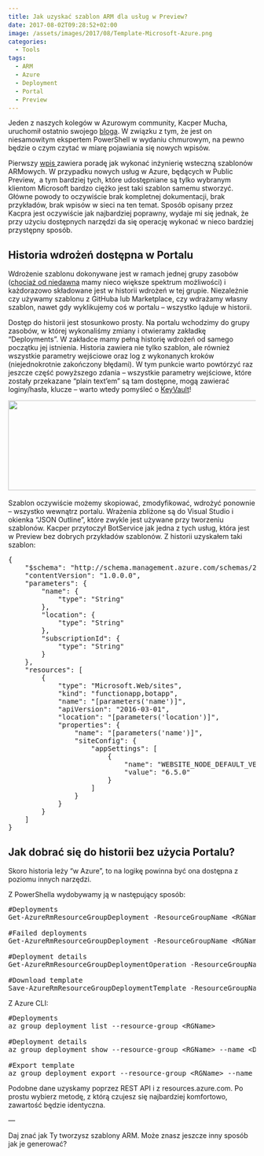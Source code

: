 ```yaml
---
title: Jak uzyskać szablon ARM dla usług w Preview?
date: 2017-08-02T09:28:52+02:00
image: /assets/images/2017/08/Template-Microsoft-Azure.png
categories:
  - Tools
tags:
  - ARM
  - Azure
  - Deployment
  - Portal
  - Preview
---
```

Jeden z naszych kolegów w Azurowym community, Kacper Mucha, uruchomił ostatnio swojego <a href="https://kacpermucha.github.io/" target="_blank" rel="noopener">bloga</a>. W związku z tym, że jest on niesamowitym ekspertem PowerShell w wydaniu chmurowym, na pewno będzie o czym czytać w miarę pojawiania się nowych wpisów.

Pierwszy <a href="https://kacpermucha.github.io/azure/arm/2017/08/02/arm-reverse-engineering.html" target="_blank" rel="noopener">wpis </a>zawiera poradę jak wykonać inżynierię wsteczną szablonów ARMowych. W przypadku nowych usług w Azure, będących w Public Preview,  a tym bardziej tych, które udostępniane są tylko wybranym klientom Microsoft bardzo ciężko jest taki szablon samemu stworzyć. Główne powody to oczywiście brak kompletnej dokumentacji, brak przykładów, brak wpisów w sieci na ten temat. Sposób opisany przez Kacpra jest oczywiście jak najbardziej poprawny, wydaje mi się jednak, że przy użyciu dostępnych narzędzi da się operację wykonać w nieco bardziej przystępny sposób.

## Historia wdrożeń dostępna w Portalu

Wdrożenie szablonu dokonywane jest w ramach jednej grupy zasobów (<a href="https://docs.microsoft.com/en-us/azure/azure-resource-manager/resource-manager-cross-resource-group-deployment" target="_blank" rel="noopener">chociaż od niedawna</a> mamy nieco większe spektrum możliwości) i każdorazowo składowane jest w historii wdrożeń w tej grupie. Niezależnie czy używamy szablonu z GitHuba lub Marketplace, czy wdrażamy własny szablon, nawet gdy wyklikujemy coś w portalu &#8211; wszystko ląduje w historii.

Dostęp do historii jest stosunkowo prosty. Na portalu wchodzimy do grupy zasobów, w której wykonaliśmy zmiany i otwieramy zakładkę &#8220;Deployments&#8221;. W zakładce mamy pełną historię wdrożeń od samego początku jej istnienia. Historia zawiera nie tylko szablon, ale również wszystkie parametry wejściowe oraz log z wykonanych kroków (niejednokrotnie zakończony błędami). W tym punkcie warto powtórzyć raz jeszcze część powyższego zdania &#8211; wszystkie parametry wejściowe, które zostały przekazane &#8220;plain text&#8217;em&#8221; są tam dostępne, mogą zawierać loginy/hasła, klucze &#8211; warto wtedy pomyśleć o <a href="https://azure.microsoft.com/en-us/services/key-vault/" target="_blank" rel="noopener">KeyVault</a>!

<img class="alignnone wp-image-517 size-large" src="assets/images/2017/08/DeploymentsBlade-1024x256.png" alt="" width="730" height="183" srcset="assets/images/2017/08/DeploymentsBlade-1024x256.png 1024w, assets/images/2017/08/DeploymentsBlade-300x75.png 300w, assets/images/2017/08/DeploymentsBlade-768x192.png 768w, assets/images/2017/08/DeploymentsBlade.png 1689w" sizes="(max-width: 730px) 100vw, 730px" /> 

Szablon oczywiście możemy skopiować, zmodyfikować, wdrożyć ponownie &#8211; wszystko wewnątrz portalu. Wrażenia zbliżone są do Visual Studio i okienka &#8220;JSON Outline&#8221;, które zwykle jest używane przy tworzeniu szablonów. Kacper przytoczył BotService jak jedna z tych usług, która jest w Preview bez dobrych przykładów szablonów. Z historii uzyskałem taki szablon:

<pre class="EnlighterJSRAW" data-enlighter-language="null">{
    "$schema": "http://schema.management.azure.com/schemas/2014-04-01-preview/deploymentTemplate.json#",
    "contentVersion": "1.0.0.0",
    "parameters": {
        "name": {
            "type": "String"
        },
        "location": {
            "type": "String"
        },
        "subscriptionId": {
            "type": "String"
        }
    },
    "resources": [
        {
            "type": "Microsoft.Web/sites",
            "kind": "functionapp,botapp",
            "name": "[parameters('name')]",
            "apiVersion": "2016-03-01",
            "location": "[parameters('location')]",
            "properties": {
                "name": "[parameters('name')]",
                "siteConfig": {
                    "appSettings": [
                        {
                            "name": "WEBSITE_NODE_DEFAULT_VERSION",
                            "value": "6.5.0"
                        }
                    ]
                }
            }
        }
    ]
}
</pre>

## Jak dobrać się do historii bez użycia Portalu?

Skoro historia leży &#8220;w Azure&#8221;, to na logikę powinna być ona dostępna z poziomu innych narzędzi.

Z PowerShella wydobywamy ją w następujący sposób:

<pre class="EnlighterJSRAW" data-enlighter-language="null">#Deployments
Get-AzureRmResourceGroupDeployment -ResourceGroupName &lt;RGName&gt;

#Failed deployments
Get-AzureRmResourceGroupDeployment -ResourceGroupName &lt;RGName&gt;| Where-Object ProvisioningState -eq Failed

#Deployment details
Get-AzureRmResourceGroupDeploymentOperation -ResourceGroupName &lt;RGName&gt; -DeploymentName &lt;DeplymentName&gt;

#Download template
Save-AzureRmResourceGroupDeploymentTemplate -ResourceGroupName &lt;RGName&gt; -DeploymentName &lt;DeplymentName&gt;</pre>

Z Azure CLI:

<pre class="EnlighterJSRAW" data-enlighter-language="null">#Deployments
az group deployment list --resource-group &lt;RGName&gt;

#Deployment details
az group deployment show --resource-group &lt;RGName&gt; --name &lt;DeploymentName&gt; --json

#Export template
az group deployment export --resource-group &lt;RGName&gt; --name &lt;DeploymentName&gt;</pre>

Podobne dane uzyskamy poprzez REST API i z resources.azure.com. Po prostu wybierz metodę, z którą czujesz się najbardziej komfortowo, zawartość będzie identyczna.

&#8212;

Daj znać jak Ty tworzysz szablony ARM. Może znasz jeszcze inny sposób jak je generować?

&nbsp;